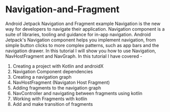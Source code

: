 # Navigation-and-Fragment
Android Jetpack Navigation and Fragment example
Navigation is the new way for developers to navigate their application. Navigation component is a suite of libraries, tooling and guidance for in-app navigation. Android Jetpack's Navigation component helps you implement navigation, from simple button clicks to more complex patterns, such as app bars and the navigation drawer.
In this tutorial I will show you how to use Navigation, NavHostFragment and NavGraph.
In this tutorial I have covered - 
1) Creating a project with Kotlin and androidX
2) Navigation Component dependencies
3) Creating a navigation graph
3) NavHostFragment (Navigaton Host Fragment)
4) Adding fragments to the navigation graph
5) NavController and navigating between fragments using kotlin
6) Working with Fragments with kotlin
7) Add and make transition of fragments
